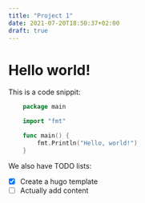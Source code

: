 ```yaml
---
title: "Project 1"
date: 2021-07-20T18:50:37+02:00
draft: true
---
```


# Hello world!

This is a code snippit:

```go
    package main

    import "fmt"

    func main() {
        fmt.Println("Hello, world!")
    }
```

We also have TODO lists:

- [x] Create a hugo template
- [ ] Actually add content
